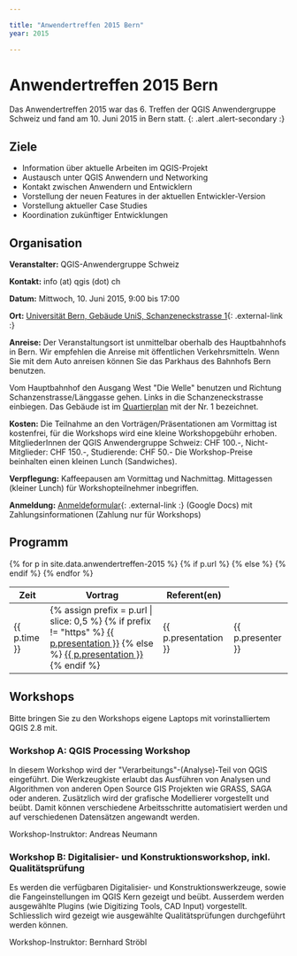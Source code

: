```yaml
---

title: "Anwendertreffen 2015 Bern"
year: 2015

---
```


# Anwendertreffen 2015 Bern

Das Anwendertreffen 2015 war das 6. Treffen der QGIS Anwendergruppe Schweiz und fand am 10. Juni 2015 in Bern statt.
{: .alert .alert-secondary :}

## Ziele

* Information über aktuelle Arbeiten im QGIS-Projekt
* Austausch unter QGIS Anwendern und Networking
* Kontakt zwischen Anwendern und Entwicklern
* Vorstellung der neuen Features in der aktuellen Entwickler-Version
* Vorstellung aktueller Case Studies
* Koordination zukünftiger Entwicklungen

## Organisation

**Veranstalter:** QGIS-Anwendergruppe Schweiz

**Kontakt:** info (at) qgis (dot) ch

**Datum:** Mittwoch, 10. Juni 2015, 9:00 bis 17:00

**Ort:** [Universität Bern, Gebäude UniS, Schanzeneckstrasse 1](http://www.bau.unibe.ch/plaene/hgexwiunis.htm){: .external-link :}

**Anreise:** Der Veranstaltungsort ist unmittelbar oberhalb des Hauptbahnhofs in Bern. Wir empfehlen die Anreise mit öffentlichen Verkehrsmitteln. Wenn Sie mit dem Auto anreisen können Sie das Parkhaus des Bahnhofs Bern benutzen.

Vom Hauptbahnhof den Ausgang West "Die Welle" benutzen und Richtung Schanzenstrasse/Länggasse gehen. Links in die Schanzeneckstrasse einbiegen. Das Gebäude ist im [Quartierplan](http://www.bau.unibe.ch/plaene/vorlaeng_areal2.gif) mit der Nr. 1 bezeichnet.

**Kosten:** Die Teilnahme an den Vorträgen/Präsentationen am Vormittag ist kostenfrei, für die Workshops wird eine kleine Workshopgebühr erhoben. MitgliederInnen der QGIS Anwendergruppe Schweiz: CHF 100.-, Nicht-Mitglieder: CHF 150.-, Studierende: CHF 50.- Die Workshop-Preise beinhalten einen kleinen Lunch (Sandwiches).

**Verpflegung:** Kaffeepausen am Vormittag und Nachmittag. Mittagessen (kleiner Lunch) für Workshopteilnehmer inbegriffen.

**Anmeldung:**  [Anmeldeformular](https://docs.google.com/forms/d/1O5axIuC7FdFIgnm_oRagx1wPdLH08hSaU_Zb3ztw6es/viewform?usp=send_form){: .external-link :} (Google Docs) mit Zahlungsinformationen (Zahlung nur für Workshops)

## Programm

<table class="table table-striped">
  <thead>
    <tr>
      <th scope="col">Zeit</th>
      <th scope="col">Vortrag</th>
      <th scope="col">Referent(en)</th>
    </tr>
  </thead>
  <tbody>
{% for p in site.data.anwendertreffen-2015 %}
    <tr>
      <td>{{ p.time }}</td>
      {% if p.url %}
      <td>
        {% assign prefix = p.url | slice: 0,5 %}
        {% if prefix != "https" %}
        <a href="{% link {{ p.url }} %}" class="pdf-link">{{ p.presentation }}</a>
        {% else %}
        <a href="{{ p.url }}" class="external-link">{{ p.presentation }}</a>
        {% endif %}
      </td>
      {% else %}
      <td>{{ p.presentation }}</td>
      {% endif %}
      <td>{{ p.presenter }}</td>
    </tr> 
{% endfor %}
  </tbody>
</table>

## Workshops

Bitte bringen Sie zu den Workshops eigene Laptops mit vorinstalliertem QGIS 2.8 mit.

### Workshop A: QGIS Processing Workshop

In diesem Workshop wird der "Verarbeitungs"-(Analyse)-Teil von QGIS eingeführt. Die Werkzeugkiste erlaubt das Ausführen von Analysen und Algorithmen von anderen Open Source GIS Projekten wie GRASS, SAGA oder anderen. Zusätzlich wird der grafische Modellierer vorgestellt und beübt. Damit können verschiedene Arbeitsschritte automatisiert werden und auf verschiedenen Datensätzen angewandt werden.

Workshop-Instruktor: Andreas Neumann

### Workshop B: Digitalisier- und Konstruktionsworkshop, inkl. Qualitätsprüfung

Es werden die verfügbaren Digitalisier- und Konstruktionswerkzeuge, sowie die Fangeinstellungen im QGIS Kern gezeigt und beübt. Ausserdem werden ausgewählte Plugins (wie Digitizing Tools, CAD Input) vorgestellt. Schliesslich wird gezeigt wie ausgewählte Qualitätsprüfungen durchgeführt werden können.

Workshop-Instruktor: Bernhard Ströbl
